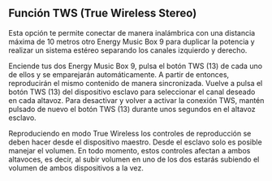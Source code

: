 ## Función TWS (True Wireless Stereo)

Esta opción te permite conectar de manera inalámbrica con una distancia máxima de 10 metros otro Energy Music Box 9 para duplicar la potencia y realizar un sistema estéreo separando los canales izquierdo y derecho. 

Enciende tus dos Energy Music Box 9, pulsa el botón TWS (13) de cada uno de ellos y se emparejarán automáticamente. A partir de entonces, reproducirán el mismo contenido de manera sincronizada. Vuelve a pulsa el botón TWS (13) del dispositivo esclavo para seleccionar el canal deseado en cada altavoz. Para desactivar y volver a activar la conexión TWS, mantén pulsado de nuevo el botón TWS (13) durante unos segundos en el altavoz esclavo.

Reproduciendo en modo True Wireless los controles de reproducción se deben hacer desde el dispositivo maestro. Desde el esclavo solo es posible manejar el volumen. En todo momento, estos controles afectan a ambos altavoces, es decir, al subir volumen en uno de los dos estarás subiendo el volumen de ambos dispositivos a la vez.
